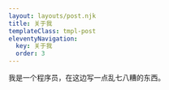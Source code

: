 ```yaml
---
layout: layouts/post.njk
title: 关于我
templateClass: tmpl-post
eleventyNavigation:
  key: 关于我
  order: 3
---
```


我是一个程序员，在这边写一点乱七八糟的东西。
